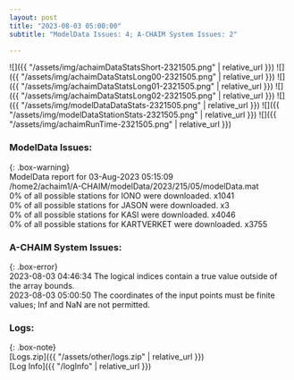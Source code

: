 ```yaml
---
layout: post
title: "2023-08-03 05:00:00"
subtitle: "ModelData Issues: 4; A-CHAIM System Issues: 2"

---
```


![]({{ "/assets/img/achaimDataStatsShort-2321505.png" | relative_url }})
![]({{ "/assets/img/achaimDataStatsLong00-2321505.png" | relative_url }})
![]({{ "/assets/img/achaimDataStatsLong01-2321505.png" | relative_url }})
![]({{ "/assets/img/achaimDataStatsLong02-2321505.png" | relative_url }})
![]({{ "/assets/img/modelDataDataStats-2321505.png" | relative_url }})
![]({{ "/assets/img/modelDataStationStats-2321505.png" | relative_url }})
![]({{ "/assets/img/achaimRunTime-2321505.png" | relative_url }})


### ModelData Issues:  
  
{: .box-warning}  
 ModelData report for 03-Aug-2023 05:15:09   
 /home2/achaim1/A-CHAIM/modelData/2023/215/05/modelData.mat   
 0% of all possible stations for IONO were downloaded. x1041   
 0% of all possible stations for JASON were downloaded. x3   
 0% of all possible stations for KASI were downloaded. x4046   
 0% of all possible stations for KARTVERKET were downloaded. x3755   
  
### A-CHAIM System Issues:  
  
{: .box-error}  
2023-08-03 04:46:34 The logical indices contain a true value outside of the array bounds.  
2023-08-03 05:00:50 The coordinates of the input points must be finite values; Inf and NaN are not permitted.  

### Logs:  
  
{: .box-note}  
[Logs.zip]({{ "/assets/other/logs.zip" | relative_url }})  
[Log Info]({{ "/logInfo" | relative_url }})  
